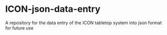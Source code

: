 # ICON-json-data-entry
A repository for the data entry of the ICON tabletop system into json format for future use
